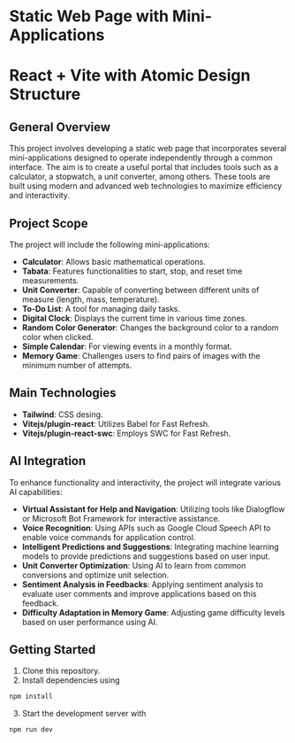# Static Web Page with Mini-Applications

# React + Vite with Atomic Design Structure

## General Overview

This project involves developing a static web page that incorporates several mini-applications designed to operate independently through a common interface. The aim is to create a useful portal that includes tools such as a calculator, a stopwatch, a unit converter, among others. These tools are built using modern and advanced web technologies to maximize efficiency and interactivity.

## Project Scope

The project will include the following mini-applications:

- **Calculator**: Allows basic mathematical operations.
- **Tabata**: Features functionalities to start, stop, and reset time measurements.
- **Unit Converter**: Capable of converting between different units of measure (length, mass, temperature).
- **To-Do List**: A tool for managing daily tasks.
- **Digital Clock**: Displays the current time in various time zones.
- **Random Color Generator**: Changes the background color to a random color when clicked.
- **Simple Calendar**: For viewing events in a monthly format.
- **Memory Game**: Challenges users to find pairs of images with the minimum number of attempts.

## Main Technologies

- **Tailwind**: CSS desing.
- **Vitejs/plugin-react**: Utilizes Babel for Fast Refresh.
- **Vitejs/plugin-react-swc**: Employs SWC for Fast Refresh.

## AI Integration

To enhance functionality and interactivity, the project will integrate various AI capabilities:

- **Virtual Assistant for Help and Navigation**: Utilizing tools like Dialogflow or Microsoft Bot Framework for interactive assistance.
- **Voice Recognition**: Using APIs such as Google Cloud Speech API to enable voice commands for application control.
- **Intelligent Predictions and Suggestions**: Integrating machine learning models to provide predictions and suggestions based on user input.
- **Unit Converter Optimization**: Using AI to learn from common conversions and optimize unit selection.
- **Sentiment Analysis in Feedbacks**: Applying sentiment analysis to evaluate user comments and improve applications based on this feedback.
- **Difficulty Adaptation in Memory Game**: Adjusting game difficulty levels based on user performance using AI.



## Getting Started
1. Clone this repository.
2. Install dependencies using 
```bash
npm install
```
3. Start the development server with 
```bash
npm run dev
```
